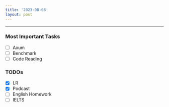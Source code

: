 ```yaml
---
title: '2023-08-08'
layout: post
---
```


---

### Most Important Tasks

- [ ] Axum
- [ ] Benchmark
- [ ] Code Reading

### TODOs

- [x] LR
- [x] Podcast
- [ ] English Homework
- [ ] IELTS
